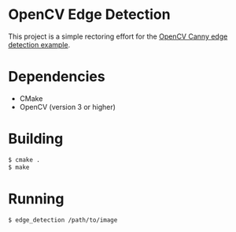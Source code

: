 # OpenCV Edge Detection
This project is a simple rectoring effort for the [OpenCV Canny edge detection example](https://docs.opencv.org/master/da/d5c/tutorial_canny_detector.html).

# Dependencies
* CMake
* OpenCV (version 3 or higher)

# Building
```bash
$ cmake .
$ make
```

# Running
```bash
$ edge_detection /path/to/image
```
